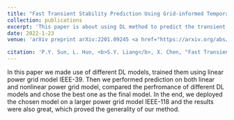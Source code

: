 ```yaml
---
title: "Fast Transient Stability Prediction Using Grid-informed Temporal and Topological Embedding Deep Neural Network"
collection: publications
excerpt: 'This paper is about using DL method to predict the transient stability of power grids.'
date: 2022-1-23
venue: 'arXiv preprint arXiv:2201.09245 <a href="https://arxiv.org/abs/2201.09245">Get the paper</a>'

citation: 'P.Y. Sun, L. Huo, <b>S.Y. Liang</b>, X. Chen, "Fast Transient Stability Prediction Using Grid-informed Temporal and Topological Embedding Deep Neural Network," arXiv preprint arXiv:2201.09245, 2022.'
---
```



In this paper we made use of different DL models, trained them using linear power grid model IEEE-39. Then we performed prediction on both linear and nonlinear power grid model, compared the perfromance of different DL models and chose the best one as the final model. In the end, we deployed the chosen model on a larger power grid model IEEE-118 and the results were also great, which proved the generality of our method.
